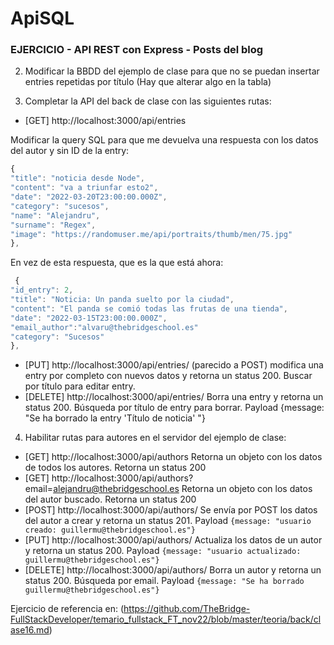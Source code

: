 # ApiSQL

### EJERCICIO - API REST con Express - Posts del blog

2. Modificar la BBDD del ejemplo de clase para que no se puedan insertar entries repetidas por título (Hay que alterar algo en la tabla)

3. Completar la API del back de clase con las siguientes rutas:

- [GET] http://localhost:3000/api/entries

Modificar la query SQL para que me devuelva una respuesta con los datos del autor y sin ID de la entry:

```javascript
{
"title": "noticia desde Node",
"content": "va a triunfar esto2",
"date": "2022-03-20T23:00:00.000Z",
"category": "sucesos",
"name": "Alejandru",
"surname": "Regex",
"image": "https://randomuser.me/api/portraits/thumb/men/75.jpg"
},
```
En vez de esta respuesta, que es la que está ahora:
```javascript
 {
"id_entry": 2,
"title": "Noticia: Un panda suelto por la ciudad",
"content": "El panda se comió todas las frutas de una tienda",
"date": "2022-03-15T23:00:00.000Z",
"email_author":"alvaru@thebridgeschool.es"
"category": "Sucesos"
},
```
- [PUT] http://localhost:3000/api/entries/ (parecido a POST) modifica una entry por completo con nuevos datos y retorna un status 200. Buscar por título para editar entry.
- [DELETE] http://localhost:3000/api/entries/ Borra una entry y retorna un status 200. Búsqueda por título de entry para borrar. Payload {message: "Se ha borrado la entry 'Título de noticia' "}

4. Habilitar rutas para autores en el servidor del ejemplo de clase:

- [GET] http://localhost:3000/api/authors Retorna un objeto con los datos de todos los autores. Retorna un status 200
- [GET] http://localhost:3000/api/authors?email=alejandru@thebridgeschool.es Retorna un objeto con los datos del autor buscado. Retorna un status 200
- [POST] http://localhost:3000/api/authors/ Se envía por POST los datos del autor a crear y retorna un status 201. Payload `{message: "usuario creado: guillermu@thebridgeschool.es"}`
- [PUT] http://localhost:3000/api/authors/ Actualiza los datos de un autor y retorna un status 200. Payload `{message: "usuario actualizado: guillermu@thebridgeschool.es"}`
- [DELETE] http://localhost:3000/api/authors/ Borra un autor y retorna un status 200. Búsqueda por email. Payload `{message: "Se ha borrado guillermu@thebridgeschool.es"}`


Ejercicio de referencia en: (https://github.com/TheBridge-FullStackDeveloper/temario_fullstack_FT_nov22/blob/master/teoria/back/clase16.md)
